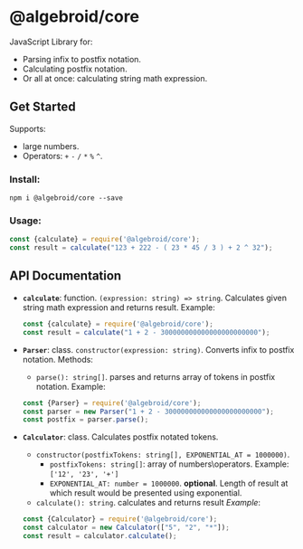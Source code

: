 # @algebroid/core
JavaScript Library for:
- Parsing infix to postfix notation.
- Calculating postfix notation.
- Or all at once: calculating string math expression.


## Get Started
Supports:
- large numbers.
- Operators: `+` `-` `/` `*` `%` `^`.

### Install:
`npm i @algebroid/core --save`

### Usage:
```js
const {calculate} = require('@algebroid/core');
const result = calculate("123 + 222 - ( 23 * 45 / 3 ) + 2 ^ 32");

```

## API Documentation

- **`calculate`**: function. `(expression: string) => string`. Calculates given string math expression and returns result.
    Example: 
    ```js
    const {calculate} = require('@algebroid/core');
    const result = calculate("1 + 2 - 300000000000000000000000");
    ```

- **`Parser`**: class. `constructor(expression: string)`. Converts infix to postfix notation.
Methods:
    - `parse(): string[]`. parses and returns array of tokens in postfix notation.
Example:
    ```js
    const {Parser} = require('@algebroid/core');
    const parser = new Parser("1 + 2 - 300000000000000000000000");
    const postfix = parser.parse();
    ```

- **`Calculator`**: class. Calculates postfix notated tokens.
    - `constructor(postfixTokens: string[], EXPONENTIAL_AT = 1000000)`. 
        - `postfixTokens: string[]`: array of numbers\operators. Example: `['12', '23', '+']`
        - `EXPONENTIAL_AT: number = 1000000`. **optional**. Length of result at which result would be presented using exponential.
    - `calculate(): string`. calculates and returns result
*Example*:
    ```js
    const {Calculator} = require('@algebroid/core');
    const calculator = new Calculator(["5", "2", "*"]);
    const result = calculator.calculate();
    ```
